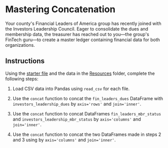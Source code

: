 # Mastering Concatenation

Your county's Financial Leaders of America group has recently joined with the Investors Leadership Council. Eager to consolidate the dues and membership data, the treasurer has reached out to you––the group's FinTech guru––to create a master ledger containing financial data for both organizations.

## Instructions

Using the [starter file](Unsolved/mastering_concatenation.ipynb) and the data in the [Resources](Resources) folder, complete the following steps:

1. Load CSV data into Pandas using `read_csv` for each file.

2. Use the `concat` function to concat the `fin_leaders_dues` DataFrame with `investors_leadership_dues` by `axis='rows'` and `join='inner'`.

3. Use the `concat` function to concat DataFrames `fin_leaders_mbr_status` and `investors_leadership_mbr_status` by `axis='columns'` and `join='inner'`.

4. Use the `concat` function to concat the two DataFrames made in steps 2 and 3 using by `axis='columns'` and `join='inner'`.

